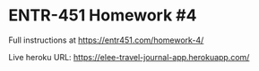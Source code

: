 # ENTR-451 Homework #4

Full instructions at https://entr451.com/homework-4/

Live heroku URL: https://elee-travel-journal-app.herokuapp.com/